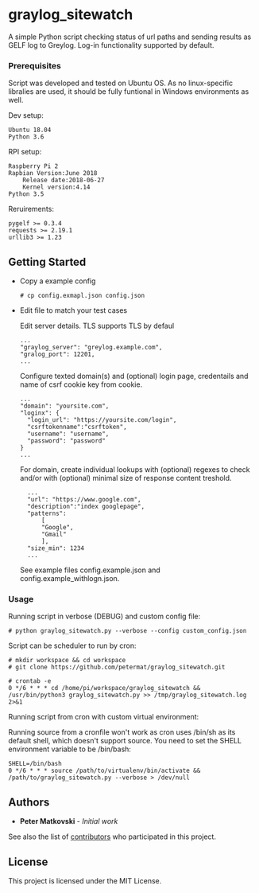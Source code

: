 # graylog_sitewatch

A simple Python script checking status of url paths and sending results as GELF log to Greylog. Log-in functionality supported by default.

### Prerequisites

Script was developed and tested on Ubuntu OS. As no linux-specific libralies are used, it should be fully funtional in Windows environments as well.
 
Dev setup:
```
Ubuntu 18.04
Python 3.6
```
RPI setup:
```
Raspberry Pi 2  
Rapbian Version:June 2018
    Release date:2018-06-27
    Kernel version:4.14
Python 3.5
```
Reruirements:
```
pygelf >= 0.3.4
requests >= 2.19.1
urllib3 >= 1.23
```

## Getting Started

- Copy a example config

      # cp config.exmapl.json config.json

- Edit file to match your test cases
    
    Edit server details. TLS supports TLS by defaul
      
      ...
      "graylog_server": "greylog.example.com",
      "gralog_port": 12201,
      ...
      
    Configure texted domain(s) and (optional) login page, credentails and name of csrf cookie key from cookie.
    
      ...
      "domain": "yoursite.com",
      "loginx": {
        "login_url": "https://yoursite.com/login",
        "csrftokenname":"csrftoken",
        "username": "username",
        "password": "password"
      }
      ...
      
    For domain, create individual lookups with (optional) regexes to check and/or with (optional) minimal size of response content treshold.
    
        ...
        "url": "https://www.google.com",
        "description":"index googlepage",
        "patterns": 
            [
            "Google",
            "Gmail"
            ],
        "size_min": 1234 
        ...

    See example files config.example.json and config.example_withlogn.json.

### Usage

Running script in verbose (DEBUG) and custom config file:

```
# python graylog_sitewatch.py --verbose --config custom_config.json
```

Script can be scheduler to run by cron:

```
# mkdir workspace && cd workspace
# git clone https://github.com/petermat/graylog_sitewatch.git

# crontab -e
0 */6 * * * cd /home/pi/workspace/graylog_sitewatch && /usr/bin/python3 graylog_sitewatch.py >> /tmp/graylog_sitewatch.log 2>&1

```

Running script from cron with custom virtual environment:
    
Running source from a cronfile won't work as cron uses /bin/sh as its default shell, which doesn't support source. You need to set the SHELL environment variable to be /bin/bash:
```
SHELL=/bin/bash
0 */6 * * * source /path/to/virtualenv/bin/activate && /path/to/graylog_sitewatch.py --verbose > /dev/null
```


## Authors

* **Peter Matkovski** - *Initial work*

See also the list of [contributors](#) who participated in this project.

## License

This project is licensed under the MIT License.

